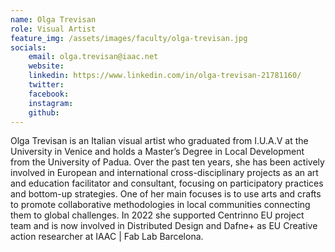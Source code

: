 ```yaml
---
name: Olga Trevisan
role: Visual Artist
feature_img: /assets/images/faculty/olga-trevisan.jpg
socials:
    email: olga.trevisan@iaac.net
    website:
    linkedin: https://www.linkedin.com/in/olga-trevisan-21781160/
    twitter:
    facebook:
    instagram:
    github:
---
```


Olga Trevisan is an Italian visual artist who graduated from I.U.A.V at the University in Venice and holds a Master’s Degree in Local Development from the University of Padua. Over the past ten years, she has been actively involved in European and international cross-disciplinary projects as an art and education facilitator and consultant, focusing on participatory practices and bottom-up strategies. One of her main focuses is to use arts and crafts to promote collaborative methodologies in local communities connecting them to global challenges. In 2022 she supported Centrinno EU project team and is now involved in Distributed Design and Dafne+ as EU Creative action researcher at IAAC | Fab Lab Barcelona.